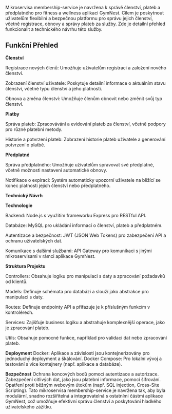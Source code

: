 Mikroservisa membership-service je navržena k správě členství, plateb a předplatného pro fitness a wellness aplikaci GymNest. Cílem je poskytnout uživatelům flexibilní a bezpečnou platformu pro správu jejich členství, včetně registrace, obnovy a správy plateb za služby. Zde je detailní přehled funkcionalit a technického návrhu této služby.

## Funkční Přehled

**Členství**

Registrace nových členů: Umožňuje uživatelům registraci a založení nového členství.

Zobrazení členství uživatele: Poskytuje detailní informace o aktuálním stavu členství, včetně typu členství a jeho platnosti.

Obnova a změna členství: Umožňuje členům obnovit nebo změnit svůj typ členství.

**Platby**

Správa plateb: Zpracovávání a evidování plateb za členství, včetně podpory pro různé platební metody.

Historie a potvrzení plateb: Zobrazení historie plateb uživatele a generování potvrzení o platbě.

**Předplatné**

Správa předplatného: Umožňuje uživatelům spravovat své předplatné, včetně možnosti nastavení automatické obnovy.

Notifikace o expiraci: Systém automaticky upozorní uživatele na blížící se konec platnosti jejich členství nebo předplatného.

**Technický Návrh**

**Technologie**

Backend: Node.js s využitím frameworku Express pro RESTful API.

Databáze: MySQL pro ukládání informací o členství, plateb a předplatném.

Autentizace a bezpečnost: JWT (JSON Web Tokens) pro zabezpečení API a ochranu uživatelských dat.

Komunikace s dalšími službami: API Gateway pro komunikaci s jinými mikroservisami v rámci aplikace GymNest.

**Struktura Projektu**

Controllers: Obsahuje logiku pro manipulaci s daty a zpracování požadavků od klientů.

Models: Definuje schémata pro databázi a slouží jako abstrakce pro manipulaci s daty.

Routes: Definuje endpointy API a přiřazuje je k příslušným funkcím v kontrolérech.

Services: Zajišťuje business logiku a abstrahuje komplexnější operace, jako je zpracování plateb.

Utils: Obsahuje pomocné funkce, například pro validaci dat nebo zpracování plateb.

**Deployment**
Docker: Aplikace a závislosti jsou kontejnerizovány pro jednoduchý deployment a škálování.
Docker Compose: Pro lokalní vývoj a testování s více kontejnery (např. aplikace a databáze).

**Bezpečnost**
Ochrana koncových bodů pomocí autentizace a autorizace.
Zabezpečení citlivých dat, jako jsou platební informace, pomocí šifrování.
Opatření proti běžným webovým útokům (např. SQL injection, Cross-Site Scripting).
Tato mikroservisa membership-service je navržena tak, aby byla modulární, snadno rozšiřitelná a integrovatelná s ostatními částmi aplikace GymNest, což umožňuje efektivní správu členství a poskytování hladkého uživatelského zážitku.